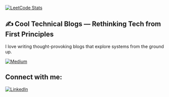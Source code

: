 [![LeetCode Stats](https://leetcard.jacoblin.cool/arshan8?ext=heatmap&theme=light)](https://leetcode.com/arshan8/)



## ✍️ Cool Technical Blogs — Rethinking Tech from First Principles
I love writing thought-provoking blogs that explore systems from the ground up.

[![Medium](https://img.shields.io/badge/Medium-12100E?style=for-the-badge&logo=medium&logoColor=white)](https://medium.com/@arshanshaik1199)




## Connect with me:
[![LinkedIn](https://img.shields.io/badge/LinkedIn-blue?style=for-the-badge&logo=linkedin)](https://www.linkedin.com/in/https://www.linkedin.com/in/arshan-shaik-83248b245/)


